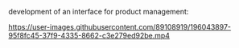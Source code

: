 development of an interface for product management:

https://user-images.githubusercontent.com/89108919/196043897-95f8fc45-37f9-4335-8662-c3e279ed92be.mp4
